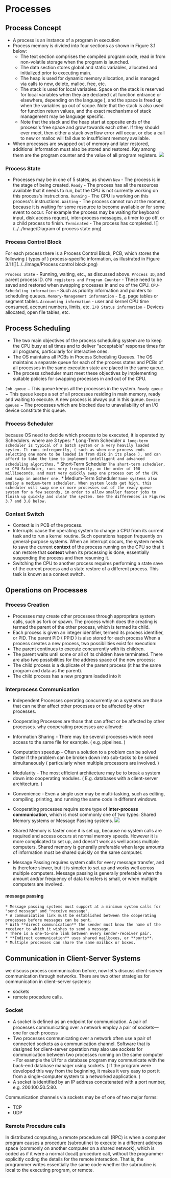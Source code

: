 # Processes 

## Process Concept
* A process is an instance of a program in execution
* Process memory is divided into four sections as shown in Figure 3.1 below:
    * The text section comprises the compiled program code, read in from non-volatile storage when the program is launched.
    * The data section stores global and static variables, allocated and initialized prior to executing main.
    * The heap is used for dynamic memory allocation, and is managed via calls to new, delete, malloc, free, etc.
    * The stack is used for local variables. Space on the stack is reserved for local variables when they are declared ( at function entrance or elsewhere, depending on the language ), and the space is freed up when the variables go out of scope. Note that the stack is also used for function return values, and the exact mechanisms of stack management may be language specific.
    * Note that the stack and the heap start at opposite ends of the process's free space and grow towards each other. If they should ever meet, then either a stack overflow error will occur, or else a call to new or malloc will fail due to insufficient memory available.
* When processes are swapped out of memory and later restored, additional information must also be stored and restored. Key among them are the program counter and the value of all program registers.
![](../../Image/Process_Memory.png)


### Process State 
* Processes may be in one of 5 states, as shown
`New` - The process is in the stage of being created.
`Ready` - The process has all the resources available that it needs to run, but the CPU is not currently working on this process's instructions.
`Running` - The CPU is working on this process's instructions.
`Waiting` - The process cannot run at the moment, because it is waiting for some resource to become available or for some event to occur. For example the process may be waiting for keyboard input, disk access request, inter-process messages, a timer to go off, or a child process to finish.
`Terminated` - The process has completed.
![](../../Image/Diagram of process state.png)


### Process Control Block 
For each process there is a Process Control Block, PCB, which stores the following ( types of ) process-specific information, as illustrated in Figure 3.1
![](../../Image/Process control block.png)

`Process State` - Running, waiting, etc., as discussed above.
`Process ID`, and parent process ID.
`CPU registers and Program Counter` - These need to be saved and restored when swapping processes in and ou of the CPU.
`CPU-Scheduling information` - Such as priority information and pointers to scheduling queues.
`Memory-Management information` - E.g. page tables or segment tables.
`Accounting information` - user and kernel CPU time consumed, account numbers, limits, etc.
`I/O Status information` - Devices allocated, open file tables, etc.


## Process Scheduling
* The two main objectives of the process scheduling system are to keep the CPU busy at all times and to deliver "acceptable" response times for all programs, particularly for interactive ones.
* The OS maintains all PCBs in Process Scheduling Queues. The OS maintains a separate queue for each of the process states and PCBs of all processes in the same execution state are placed in the same queue.
* The process scheduler must meet these objectives by implementing suitable policies for swapping processes in and out of the CPU.

`Job queue` − This queue keeps all the processes in the system.
`Ready queue` − This queue keeps a set of all processes residing in main memory, ready and waiting to execute. A new process is always put in this queue.
`Device queues` − The processes which are blocked due to unavailability of an I/O device constitute this queue.

### Process Scheduler
 because OS need to decide which process to be executed, it is operated by Schedulers. 
 where are 3 types: 
    * Long-Term Scheduler
    `A long-term scheduler is typical of a batch system or a very heavily loaded system. It runs infrequently, ( such as when one process ends selecting one more to be loaded in from disk in its place ), and can afford to take the time to implement intelligent and advanced scheduling algorithms.`
    * Short-Term Scheduler
    `The short-term scheduler, or CPU Scheduler, runs very frequently, on the order of 100 milliseconds, and must very quickly swap one process out of the CPU and swap in another one.` 
    * Medium-Term Scheduler 
    `Some systems also employ a medium-term scheduler. When system loads get high, this scheduler will swap one or more processes out of the ready queue system for a few seconds, in order to allow smaller faster jobs to finish up quickly and clear the system. See the differences in Figures 3.7 and 3.8 below.`
### Context Switch
* Context is in PCB of the process. 
*  Interrupts cause the operating system to change a CPU from its current task and to run a kernel routine. Such operations happen frequently on general-purpose systems. When an interrupt occurs, the system
  needs to save the current **context** of the process running on the CPU so that
  it can restore that **context** when its processing is done, essentially suspending the process and then resuming it.
* Switching the CPU to another process requires performing a state save of the current process and a state restore of a different process. This task is known as a context switch.

## Operations on Processes

### Process Creation 
* Processes may create other processes through appropriate system calls, such as fork or spawn. The process which does the creating is termed the parent of the other process, which is termed its child.
* Each process is given an integer identifier, termed its process identifier, or PID. The parent PID ( PPID ) is also stored for each process
When a process creates a new process, two possibilities exist for execution:
* The parent continues to execute concurrently with its children.
* The parent waits until some or all of its children have terminated.
There are also two possibilities for the address space of the new process:
* The child process is a duplicate of the parent process (it has the same program and data as the parent).
* The child process has a new program loaded into it

### Interprocess Communication
* Independent Processes operating concurrently on a systems are those that can neither affect other processes or be affected by other processes.
* Cooperating Processes are those that can affect or be affected by other processes.
why cooperating processes are allowed:
* Information Sharing - There may be several processes which need access to the same file for example. ( e.g. pipelines. )
* Computation speedup - Often a solution to a problem can be solved faster if the problem can be broken down into sub-tasks to be solved simultaneously ( particularly when multiple processors are involved. )
* Modularity - The most efficient architecture may be to break a system down into cooperating modules. ( E.g. databases with a client-server architecture. )
* Convenience - Even a single user may be multi-tasking, such as editing, compiling, printing, and running the same code in different windows.

* Cooperating processes require some type of **inter-process communication**, which is most commonly one of two types: Shared Memory systems or Message Passing systems.
![](../../Image/Communications%20models.png)
* Shared Memory is faster once it is set up, because no system calls are required and access occurs at normal memory speeds. However it is more complicated to set up, and doesn't work as well across multiple computers. Shared memory is generally preferable when large amounts of information must be shared quickly on the same computer.
* Message Passing requires system calls for every message transfer, and is therefore slower, but it is simpler to set up and works well across multiple computers. Message passing is generally preferable when the amount and/or frequency of data transfers is small, or when multiple computers are involved.

#### message passing

    * Message passing systems must support at a minimum system calls for "send message" and "receive message".
    * A communication link must be established between the cooperating processes before messages can be sent.
    * With **direct communication** the sender must know the name of the receiver to which it wishes to send a message.
    * There is a one-to-one link between every sender-receiver pair.
    * **Indirect communication** uses shared mailboxes, or **ports**.
    * Multiple processes can share the same mailbox or boxes.

## Communication in Client-Server Systems

we discuss process communication before, now let's discuss client-server communication through networks. 
There are two other strategies for communication in client–server systems: 
 * sockets 
 * remote procedure calls.
 
### Socket
* A socket is deﬁned as an endpoint for communication.  A pair of processes communicating over a network employ a pair of sockets—one for each process
* Two processes communicating over a network often use a pair of connected sockets as a communication channel. Software that is designed for client-server operation may also use sockets for communication between two processes running on the same computer - For example the UI for a database program may communicate with the back-end database manager using sockets. ( If the program were developed this way from the beginning, it makes it very easy to port it from a single-computer system to a networked application. )
* A socket is identified by an IP address concatenated with a port number, e.g. 200.100.50.5:80.

Communication channels via sockets may be of one of two major forms:
* TCP
* UDP

### Remote Procedure calls

In distributed computing, a remote procedure call (RPC) is when a computer program causes a procedure (subroutine) to execute in a different address space (commonly on another computer on a shared network), which is coded as if it were a normal (local) procedure call, without the programmer explicitly coding the details for the remote interaction. That is, the programmer writes essentially the same code whether the subroutine is local to the executing program, or remote. 
